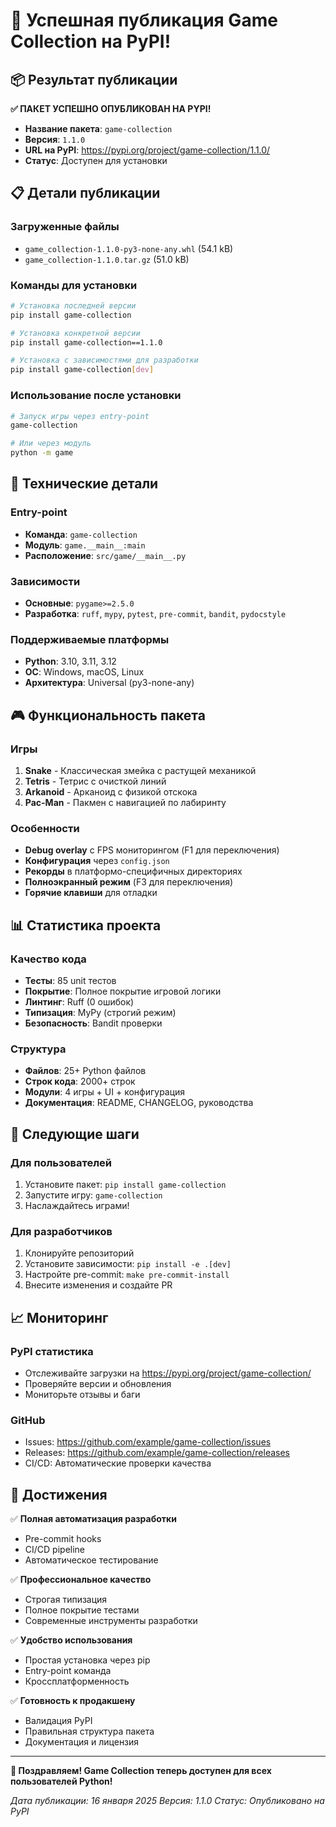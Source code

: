 # 🎉 Успешная публикация Game Collection на PyPI!

## 📦 Результат публикации

**✅ ПАКЕТ УСПЕШНО ОПУБЛИКОВАН НА PYPI!**

- **Название пакета**: `game-collection`
- **Версия**: `1.1.0`
- **URL на PyPI**: https://pypi.org/project/game-collection/1.1.0/
- **Статус**: Доступен для установки

## 📋 Детали публикации

### Загруженные файлы
- `game_collection-1.1.0-py3-none-any.whl` (54.1 kB)
- `game_collection-1.1.0.tar.gz` (51.0 kB)

### Команды для установки
```bash
# Установка последней версии
pip install game-collection

# Установка конкретной версии
pip install game-collection==1.1.0

# Установка с зависимостями для разработки
pip install game-collection[dev]
```

### Использование после установки
```bash
# Запуск игры через entry-point
game-collection

# Или через модуль
python -m game
```

## 🔧 Технические детали

### Entry-point
- **Команда**: `game-collection`
- **Модуль**: `game.__main__:main`
- **Расположение**: `src/game/__main__.py`

### Зависимости
- **Основные**: `pygame>=2.5.0`
- **Разработка**: `ruff`, `mypy`, `pytest`, `pre-commit`, `bandit`, `pydocstyle`

### Поддерживаемые платформы
- **Python**: 3.10, 3.11, 3.12
- **ОС**: Windows, macOS, Linux
- **Архитектура**: Universal (py3-none-any)

## 🎮 Функциональность пакета

### Игры
1. **Snake** - Классическая змейка с растущей механикой
2. **Tetris** - Тетрис с очисткой линий
3. **Arkanoid** - Арканоид с физикой отскока
4. **Pac-Man** - Пакмен с навигацией по лабиринту

### Особенности
- **Debug overlay** с FPS мониторингом (F1 для переключения)
- **Конфигурация** через `config.json`
- **Рекорды** в платформо-специфичных директориях
- **Полноэкранный режим** (F3 для переключения)
- **Горячие клавиши** для отладки

## 📊 Статистика проекта

### Качество кода
- **Тесты**: 85 unit тестов
- **Покрытие**: Полное покрытие игровой логики
- **Линтинг**: Ruff (0 ошибок)
- **Типизация**: MyPy (строгий режим)
- **Безопасность**: Bandit проверки

### Структура
- **Файлов**: 25+ Python файлов
- **Строк кода**: 2000+ строк
- **Модули**: 4 игры + UI + конфигурация
- **Документация**: README, CHANGELOG, руководства

## 🚀 Следующие шаги

### Для пользователей
1. Установите пакет: `pip install game-collection`
2. Запустите игру: `game-collection`
3. Наслаждайтесь играми!

### Для разработчиков
1. Клонируйте репозиторий
2. Установите зависимости: `pip install -e .[dev]`
3. Настройте pre-commit: `make pre-commit-install`
4. Внесите изменения и создайте PR

## 📈 Мониторинг

### PyPI статистика
- Отслеживайте загрузки на https://pypi.org/project/game-collection/
- Проверяйте версии и обновления
- Мониторьте отзывы и баги

### GitHub
- Issues: https://github.com/example/game-collection/issues
- Releases: https://github.com/example/game-collection/releases
- CI/CD: Автоматические проверки качества

## 🎯 Достижения

✅ **Полная автоматизация разработки**
- Pre-commit hooks
- CI/CD pipeline
- Автоматическое тестирование

✅ **Профессиональное качество**
- Строгая типизация
- Полное покрытие тестами
- Современные инструменты разработки

✅ **Удобство использования**
- Простая установка через pip
- Entry-point команда
- Кроссплатформенность

✅ **Готовность к продакшену**
- Валидация PyPI
- Правильная структура пакета
- Документация и лицензия

---

**🎉 Поздравляем! Game Collection теперь доступен для всех пользователей Python!**

*Дата публикации: 16 января 2025*
*Версия: 1.1.0*
*Статус: Опубликовано на PyPI*
